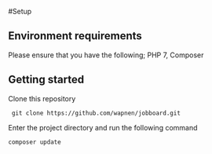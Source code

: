 #Setup

## Environment requirements
Please ensure that you have the following;
PHP 7, Composer

## Getting started
Clone this repository
```
 git clone https://github.com/wapnen/jobboard.git
```

Enter the project directory and run the following command

```
composer update
```

